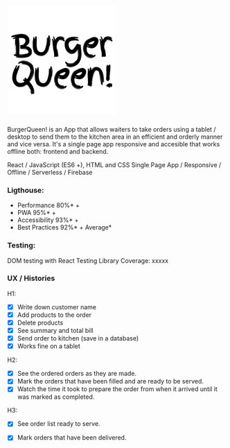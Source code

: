 # ![BurgerQueen Logo](BQReadme.png)

BurgerQueen! is an App that allows waiters to take orders using a tablet / desktop to send them to the kitchen area in an efficient and orderly manner and vice versa. It's a single page app responsive and accesible that works offline both: frontend and backend.

React / JavaScript (ES6 +), HTML and CSS
Single Page App / Responsive / Offline / Serverless / Firebase

### Ligthouse: 

- Performance 80%* + 
- PWA 95%* +
- Accessibility 93%* +
- Best Practices 92%* +
Average*

### Testing:

DOM testing with React Testing Library
Coverage: xxxxx

### UX / Histories

H1: 
* [x] Write down customer name
* [x] Add products to the order
* [x] Delete products
* [x] See summary and total bill
* [x] Send order to kitchen (save in a database)
* [x] Works fine on a tablet

H2:
* [x] See the ordered orders as they are made.
* [x] Mark the orders that have been filled and are ready to be served.
* [x] Watch the time it took to prepare the order from when it arrived until it was marked as completed.

H3:
* [x] See order list ready to serve.
* [x] Mark orders that have been delivered.



